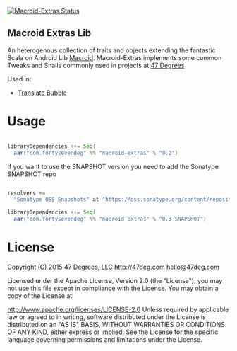 [![Macroid-Extras Status](https://circleci.com/gh/47deg/macroid-extras.svg?&style=shield&circle-token=64357a7024f51a97548b75794ef323b52295a23b "Macroid Extras Status")](https://circleci.com/gh/47deg/macroid-extras)

Macroid Extras Lib
---

An heterogenous collection of traits and objects extending the fantastic Scala on Android Lib [Macroid](https://github.com/macroid/macroid).
Macroid-Extras implements some common Tweaks and Snails commonly used in projects at [47 Degrees](http://47deg.com)

Used in:

- [Translate Bubble](https://github.com/47deg/translate-bubble-android)

Usage
======

```scala

libraryDependencies ++= Seq(
  aar("com.fortysevendeg" %% "macroid-extras" % "0.2")

```

If you want to use the SNAPSHOT version you need to add the Sonatype SNAPSHOT repo
 
```scala

resolvers += 
  "Sonatype OSS Snapshots" at "https://oss.sonatype.org/content/repositories/snapshots"

libraryDependencies ++= Seq(
  aar("com.fortysevendeg" %% "macroid-extras" % "0.3-SNAPSHOT")

```

License
======

Copyright (C) 2015 47 Degrees, LLC http://47deg.com hello@47deg.com

Licensed under the Apache License, Version 2.0 (the "License"); you may not use this file except in compliance with the License. You may obtain a copy of the License at

http://www.apache.org/licenses/LICENSE-2.0
Unless required by applicable law or agreed to in writing, software distributed under the License is distributed on an "AS IS" BASIS, WITHOUT WARRANTIES OR CONDITIONS OF ANY KIND, either express or implied. See the License for the specific language governing permissions and limitations under the License.
